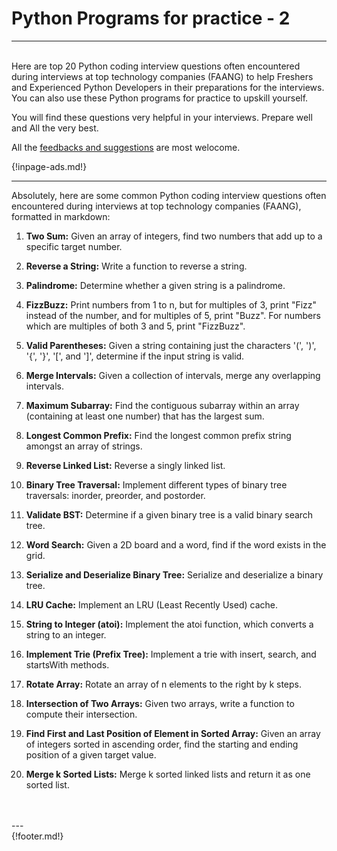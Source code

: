 # Python Programs for practice - 2

---

<br>
  Here are top 20 Python coding interview questions often encountered during interviews at top technology companies (FAANG) to help Freshers and Experienced Python Developers in their preparations for the interviews. You can also use these Python programs for practice to upskill yourself.

  You will find these questions very helpful in your interviews. Prepare well and All the very best.
<br>

  All the [feedbacks and suggestions](https://nightwolf.in/contribute/) are most welocome.

 {!inpage-ads.md!}

---


Absolutely, here are some common Python coding interview questions often encountered during interviews at top technology companies (FAANG), formatted in markdown:

1. **Two Sum:**
   Given an array of integers, find two numbers that add up to a specific target number.

2. **Reverse a String:**
   Write a function to reverse a string.

3. **Palindrome:**
   Determine whether a given string is a palindrome.

4. **FizzBuzz:**
   Print numbers from 1 to n, but for multiples of 3, print "Fizz" instead of the number, and for multiples of 5, print "Buzz". For numbers which are multiples of both 3 and 5, print "FizzBuzz".

5. **Valid Parentheses:**
   Given a string containing just the characters '(', ')', '{', '}', '[', and ']', determine if the input string is valid.

6. **Merge Intervals:**
   Given a collection of intervals, merge any overlapping intervals.

7. **Maximum Subarray:**
   Find the contiguous subarray within an array (containing at least one number) that has the largest sum.

8. **Longest Common Prefix:**
   Find the longest common prefix string amongst an array of strings.

9. **Reverse Linked List:**
   Reverse a singly linked list.

10. **Binary Tree Traversal:**
    Implement different types of binary tree traversals: inorder, preorder, and postorder.

11. **Validate BST:**
    Determine if a given binary tree is a valid binary search tree.

12. **Word Search:**
    Given a 2D board and a word, find if the word exists in the grid.

13. **Serialize and Deserialize Binary Tree:**
    Serialize and deserialize a binary tree.

14. **LRU Cache:**
    Implement an LRU (Least Recently Used) cache.

15. **String to Integer (atoi):**
    Implement the atoi function, which converts a string to an integer.

16. **Implement Trie (Prefix Tree):**
    Implement a trie with insert, search, and startsWith methods.

17. **Rotate Array:**
    Rotate an array of n elements to the right by k steps.

18. **Intersection of Two Arrays:**
    Given two arrays, write a function to compute their intersection.

19. **Find First and Last Position of Element in Sorted Array:**
    Given an array of integers sorted in ascending order, find the starting and ending position of a given target value.

20. **Merge k Sorted Lists:**
    Merge k sorted linked lists and return it as one sorted list.


<br>
<br>
---
<br>
{!footer.md!}
               
